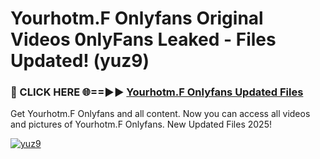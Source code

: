 # Yourhotm.F Onlyfans Original Videos 0nlyFans Leaked - Files Updated! (yuz9)

<h3>🔴 CLICK HERE 🌐==►► <a href="https://tinyurl.com/2m67pmp6" rel="nofollow">Yourhotm.F Onlyfans Updated Files</a></h3>

Get Yourhotm.F Onlyfans and all content. Now you can access all videos and pictures of Yourhotm.F Onlyfans. New Updated Files 2025!

[![yuz9](https://i.imgur.com/H4QAA4z.gif)](https://tinyurl.com/2m67pmp6)